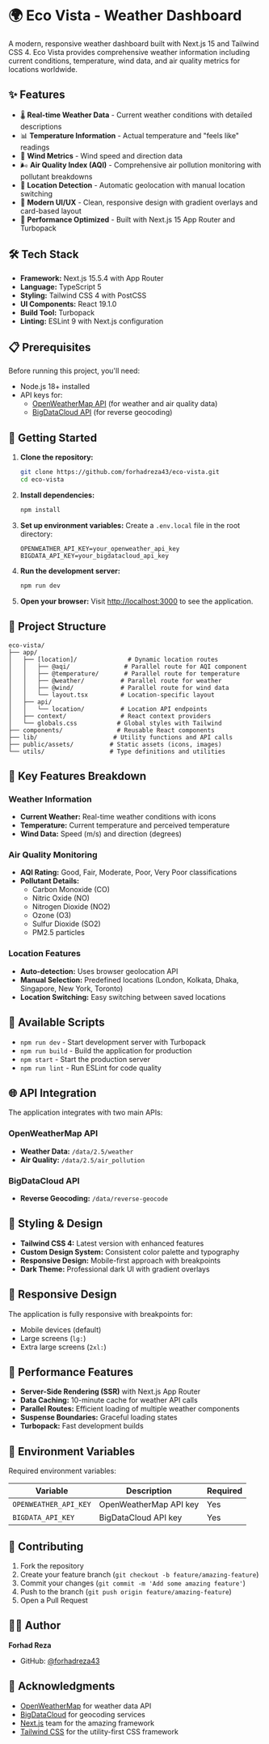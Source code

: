 # 🌍 Eco Vista - Weather Dashboard

A modern, responsive weather dashboard built with Next.js 15 and Tailwind CSS 4. Eco Vista provides comprehensive weather information including current conditions, temperature, wind data, and air quality metrics for locations worldwide.

## ✨ Features

- 🌡️ **Real-time Weather Data** - Current weather conditions with detailed descriptions
- 📊 **Temperature Information** - Actual temperature and "feels like" readings
- 💨 **Wind Metrics** - Wind speed and direction data
- 🌬️ **Air Quality Index (AQI)** - Comprehensive air pollution monitoring with pollutant breakdowns
- 📍 **Location Detection** - Automatic geolocation with manual location switching
- 🎨 **Modern UI/UX** - Clean, responsive design with gradient overlays and card-based layout
- 🚀 **Performance Optimized** - Built with Next.js 15 App Router and Turbopack

## 🛠️ Tech Stack

- **Framework:** Next.js 15.5.4 with App Router
- **Language:** TypeScript 5
- **Styling:** Tailwind CSS 4 with PostCSS
- **UI Components:** React 19.1.0
- **Build Tool:** Turbopack
- **Linting:** ESLint 9 with Next.js configuration

## 📋 Prerequisites

Before running this project, you'll need:

- Node.js 18+ installed
- API keys for:
  - [OpenWeatherMap API](https://openweathermap.org/api) (for weather and air quality data)
  - [BigDataCloud API](https://www.bigdatacloud.com/) (for reverse geocoding)

## 🚀 Getting Started

1. **Clone the repository:**
   ```bash
   git clone https://github.com/forhadreza43/eco-vista.git
   cd eco-vista
   ```

2. **Install dependencies:**
   ```bash
   npm install
   ```

3. **Set up environment variables:**
   Create a `.env.local` file in the root directory:
   ```env
   OPENWEATHER_API_KEY=your_openweather_api_key
   BIGDATA_API_KEY=your_bigdatacloud_api_key
   ```

4. **Run the development server:**
   ```bash
   npm run dev
   ```

5. **Open your browser:**
   Visit [http://localhost:3000](http://localhost:3000) to see the application.

## 📁 Project Structure

```
eco-vista/
├── app/
│   ├── [location]/              # Dynamic location routes
│   │   ├── @aqi/               # Parallel route for AQI component
│   │   ├── @temperature/       # Parallel route for temperature
│   │   ├── @weather/          # Parallel route for weather
│   │   ├── @wind/             # Parallel route for wind data
│   │   └── layout.tsx         # Location-specific layout
│   ├── api/
│   │   └── location/          # Location API endpoints
│   ├── context/               # React context providers
│   └── globals.css           # Global styles with Tailwind
├── components/               # Reusable React components
├── lib/                     # Utility functions and API calls
├── public/assets/          # Static assets (icons, images)
└── utils/                  # Type definitions and utilities
```

## 🎯 Key Features Breakdown

### Weather Information
- **Current Weather:** Real-time weather conditions with icons
- **Temperature:** Current temperature and perceived temperature
- **Wind Data:** Speed (m/s) and direction (degrees)

### Air Quality Monitoring
- **AQI Rating:** Good, Fair, Moderate, Poor, Very Poor classifications
- **Pollutant Details:**
  - Carbon Monoxide (CO)
  - Nitric Oxide (NO)
  - Nitrogen Dioxide (NO2)
  - Ozone (O3)
  - Sulfur Dioxide (SO2)
  - PM2.5 particles

### Location Features
- **Auto-detection:** Uses browser geolocation API
- **Manual Selection:** Predefined locations (London, Kolkata, Dhaka, Singapore, New York, Toronto)
- **Location Switching:** Easy switching between saved locations

## 🔧 Available Scripts

- `npm run dev` - Start development server with Turbopack
- `npm run build` - Build the application for production
- `npm start` - Start the production server
- `npm run lint` - Run ESLint for code quality

## 🌐 API Integration

The application integrates with two main APIs:

### OpenWeatherMap API
- **Weather Data:** `/data/2.5/weather`
- **Air Quality:** `/data/2.5/air_pollution`

### BigDataCloud API
- **Reverse Geocoding:** `/data/reverse-geocode`

## 🎨 Styling & Design

- **Tailwind CSS 4:** Latest version with enhanced features
- **Custom Design System:** Consistent color palette and typography
- **Responsive Design:** Mobile-first approach with breakpoints
- **Dark Theme:** Professional dark UI with gradient overlays

## 📱 Responsive Design

The application is fully responsive with breakpoints for:
- Mobile devices (default)
- Large screens (`lg:`)
- Extra large screens (`2xl:`)

## 🚀 Performance Features

- **Server-Side Rendering (SSR)** with Next.js App Router
- **Data Caching:** 10-minute cache for weather API calls
- **Parallel Routes:** Efficient loading of multiple weather components
- **Suspense Boundaries:** Graceful loading states
- **Turbopack:** Fast development builds

## 🔐 Environment Variables

Required environment variables:

| Variable | Description | Required |
|----------|-------------|----------|
| `OPENWEATHER_API_KEY` | OpenWeatherMap API key | Yes |
| `BIGDATA_API_KEY` | BigDataCloud API key | Yes |

## 🤝 Contributing

1. Fork the repository
2. Create your feature branch (`git checkout -b feature/amazing-feature`)
3. Commit your changes (`git commit -m 'Add some amazing feature'`)
4. Push to the branch (`git push origin feature/amazing-feature`)
5. Open a Pull Request

## 👨‍💻 Author

**Forhad Reza**
- GitHub: [@forhadreza43](https://github.com/forhadreza43)

## 🙏 Acknowledgments

- [OpenWeatherMap](https://openweathermap.org/) for weather data API
- [BigDataCloud](https://www.bigdatacloud.com/) for geocoding services
- [Next.js](https://nextjs.org/) team for the amazing framework
- [Tailwind CSS](https://tailwindcss.com/) for the utility-first CSS framework
